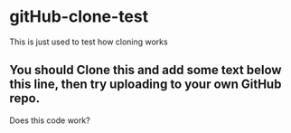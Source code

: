 # gitHub-clone-test
This is just used to test how cloning works

## You should Clone this and add some text below this line, then try uploading to your own GitHub repo.
Does this code work?
